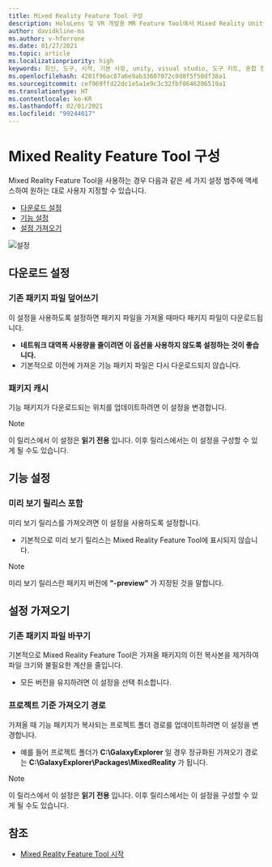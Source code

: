```yaml
---
title: Mixed Reality Feature Tool 구성
description: HoloLens 및 VR 개발용 MR Feature Tool에서 Mixed Reality Unity 패키지를 다운로드하고 설치하는 방법에 대해 알아봅니다.
author: davidkline-ms
ms.author: v-hferrone
ms.date: 01/27/2021
ms.topic: article
ms.localizationpriority: high
keywords: 최신, 도구, 시작, 기본 사항, unity, visual studio, 도구 키트, 혼합 현실 헤드셋, windows mixed reality 헤드셋, 가상 현실 헤드셋, 설치, Windows, HoloLens, 에뮬레이터, unreal, openxr
ms.openlocfilehash: 4201f96ac87a6e9ab33607072c0d8f5f50df38a1
ms.sourcegitcommit: cef969ffd22dc1e5a1e9c3c32fbf0646206519a1
ms.translationtype: HT
ms.contentlocale: ko-KR
ms.lasthandoff: 02/01/2021
ms.locfileid: "99244017"
---
```

# <a name="configuring-the-mixed-reality-feature-tool"></a>Mixed Reality Feature Tool 구성

Mixed Reality Feature Tool을 사용하는 경우 다음과 같은 세 가지 설정 범주에 액세스하여 원하는 대로 사용자 지정할 수 있습니다.

* [다운로드 설정](#download-settings)
* [기능 설정](#feature-settings)
* [설정 가져오기](#import-settings)

![설정](images/FeatureToolSettings.png)

## <a name="download-settings"></a>다운로드 설정

### <a name="overwrite-existing-package-files"></a>기존 패키지 파일 덮어쓰기

이 설정을 사용하도록 설정하면 패키지 파일을 가져올 때마다 패키지 파일이 다운로드됩니다. 
* **네트워크 대역폭 사용량을 줄이려면 이 옵션을 사용하지 않도록 설정하는 것이 좋습니다.**
* 기본적으로 이전에 가져온 기능 패키지 파일은 다시 다운로드되지 않습니다.

### <a name="package-cache"></a>패키지 캐시

기능 패키지가 다운로드되는 위치를 업데이트하려면 이 설정을 변경합니다.

> [!NOTE]
> 이 릴리스에서 이 설정은 **읽기 전용** 입니다. 이후 릴리스에서는 이 설정을 구성할 수 있게 될 수도 있습니다.

## <a name="feature-settings"></a>기능 설정

### <a name="include-preview-releases"></a>미리 보기 릴리스 포함

미리 보기 릴리스를 가져오려면 이 설정을 사용하도록 설정합니다.
* 기본적으로 미리 보기 릴리스는 Mixed Reality Feature Tool에 표시되지 않습니다. 

> [!NOTE]
> 미리 보기 릴리스란 패키지 버전에 **"-preview"** 가 지정된 것을 말합니다.

## <a name="import-settings"></a>설정 가져오기

### <a name="replace-existing-package-files"></a>기존 패키지 파일 바꾸기

기본적으로 Mixed Reality Feature Tool은 가져올 패키지의 이전 복사본을 제거하여 파일 크기와 불필요한 계산을 줄입니다. 
* 모든 버전을 유지하려면 이 설정을 선택 취소합니다.

### <a name="project-relative-import-path"></a>프로젝트 기준 가져오기 경로

가져올 때 기능 패키지가 복사되는 프로젝트 폴더 경로를 업데이트하려면 이 설정을 변경합니다. 
* 예를 들어 프로젝트 폴더가 **C:\GalaxyExplorer** 일 경우 정규화된 가져오기 경로는 **C:\GalaxyExplorer\Packages\MixedReality** 가 됩니다.

> [!NOTE]
> 이 릴리스에서 이 설정은 **읽기 전용** 입니다. 이후 릴리스에서는 이 설정을 구성할 수 있게 될 수도 있습니다.

## <a name="see-also"></a>참조

- [Mixed Reality Feature Tool 시작](welcome-to-mr-feature-tool.md)